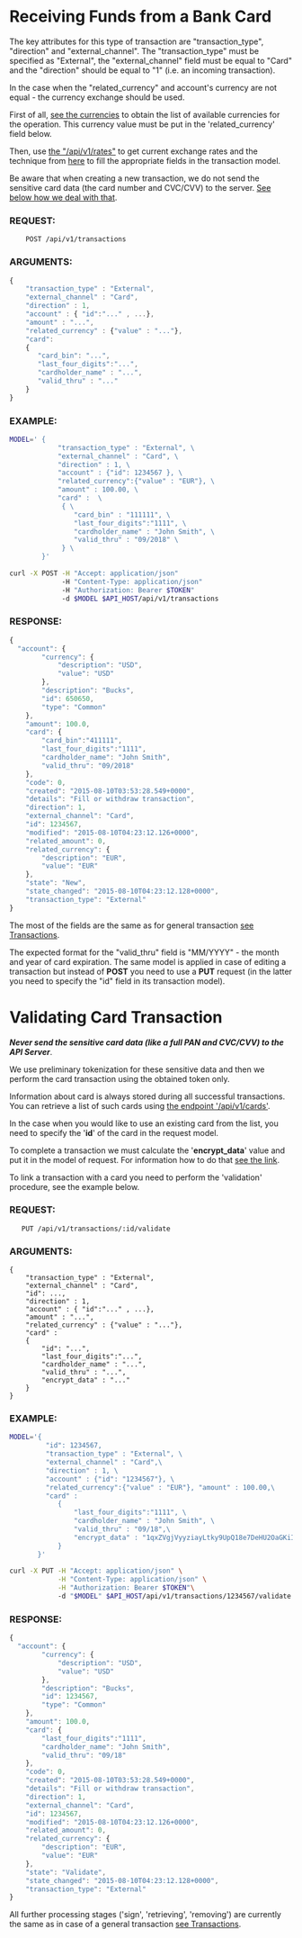 # Receiving Funds from a Bank Card

The key attributes for this type of transaction are "transaction\_type", "direction" and "external_channel".
The "transaction\_type" must be specified as "External", the "external\_channel" field must be equal to "Card" 
and the "direction" should be equal to "1" (i.e. an incoming transaction).

In the case when the "related\_currency" and account's currency are not equal - the currency exchange should be used.

First of all, [see the currencies](./currenciesfortransaction.md) to obtain the list of available currencies for the
operation. This currency value must be put in the 'related\_currency' field below.

Then, use [the "/api/v1/rates"](../../products/rates.md) to get current exchange rates and the technique from 
[here](../../products/exchangetransaction.md) to fill the appropriate fields in the transaction model.

Be aware that when creating a new transaction, we do not send the sensitive card data (the card number and CVC/CVV)
to the server. [See below how we deal with that](#validating-card-transaction).

### REQUEST:

```
    POST /api/v1/transactions
```
    
### ARGUMENTS:

```javascript
{ 
    "transaction_type" : "External", 
    "external_channel" : "Card", 
    "direction" : 1, 
    "account" : { "id":"..." , ...}, 
    "amount" : "...", 
    "related_currency" : {"value" : "..."}, 
    "card":
    { 
       "card_bin": "...",
       "last_four_digits":"...",
       "cardholder_name" : "...",
       "valid_thru" : "..." 
    }
}
```

### EXAMPLE:

```bash
MODEL=' {
            "transaction_type" : "External", \
            "external_channel" : "Card", \
            "direction" : 1, \
            "account" : {"id": 1234567 }, \
            "related_currency":{"value" : "EUR"}, \
            "amount" : 100.00, \
            "card" :  \
             { \
                "card_bin" : "111111", \
                "last_four_digits":"1111", \
                "cardholder_name" : "John Smith", \
                "valid_thru" : "09/2018" \
             } \
        }'
        
curl -X POST -H "Accept: application/json"
             -H "Content-Type: application/json"
             -H "Authorization: Bearer $TOKEN" 
             -d $MODEL $API_HOST/api/v1/transactions
```

### RESPONSE:

```javascript
{
  "account": {
        "currency": {
            "description": "USD",
            "value": "USD"
        },
        "description": "Bucks",
        "id": 650650,
        "type": "Common"
    },
    "amount": 100.0,
    "card": {
        "card_bin":"411111",
        "last_four_digits":"1111",
        "cardholder_name": "John Smith",
        "valid_thru": "09/2018"
    },
    "code": 0,
    "created": "2015-08-10T03:53:28.549+0000",
    "details": "Fill or withdraw transaction",
    "direction": 1,
    "external_channel": "Card",
    "id": 1234567,
    "modified": "2015-08-10T04:23:12.126+0000",
    "related_amount": 0,
    "related_currency": {
        "description": "EUR",
        "value": "EUR"
    },
    "state": "New",
    "state_changed": "2015-08-10T04:23:12.128+0000",
    "transaction_type": "External"
}
```

The most of the fields are the same as for general transaction [see Transactions](../transactions.md). 

The expected format for the "valid_thru" field is "MM/YYYY" - the month and year of card expiration.
The same model is applied in case of editing a transaction but instead of **POST** you need to use a **PUT** request 
(in the latter you need to specify the "id" field in its transaction model).

# Validating Card Transaction

***Never send the sensitive card data (like a full PAN and CVC/CVV) to the API Server***. 

We use preliminary tokenization for these sensitive data and then we perform the card transaction using the obtained
token only.

Information about card is always stored during all successful transactions. You can retrieve a list of such cards
using [the endpoint '/api/v1/cards'](../../products/cards.md).

In the case when you would like to use an existing card from the list, you need to specify the '**id**' of the card
in the request model.

To complete a transaction we must calculate the '**encrypt_data**' value and put it in the model of request.
For information how to do that [see the link](./encryptcarddata.md).

To link a transaction with a card you need to perform the 'validation' procedure, see the example below.

### REQUEST:
```
   PUT /api/v1/transactions/:id/validate
```
### ARGUMENTS:

```
{ 
    "transaction_type" : "External", 
    "external_channel" : "Card",
    "id": ..., 
    "direction" : 1, 
    "account" : { "id":"..." , ...}, 
    "amount" : "...", 
    "related_currency" : {"value" : "..."},
    "card" : 
    { 
        "id": "...",
        "last_four_digits":"...",
        "cardholder_name" : "...",
        "valid_thru" : "...", 
        "encrypt_data" : "..." 
    }
}
```
### EXAMPLE:

```bash
MODEL='{ 
         "id": 1234567,
         "transaction_type" : "External", \
         "external_channel" : "Card",\
         "direction" : 1, \
         "account" : {"id": "1234567"}, \
         "related_currency":{"value" : "EUR"}, "amount" : 100.00,\ 
         "card" : 
            {
                "last_four_digits":"1111", \
                "cardholder_name" : "John Smith", \
                "valid_thru" : "09/18",\ 
                "encrypt_data" : "1qxZVgjVyyziayLtky9UpQ18e7DeHU2OaGKiIpzD574CKSBdsWNtRNUIQJdfrEjQBfXG5Mw5/NbfAUbXolqdSEaIvocf+rWaf+Z7+jGlabJboCQWrFW3AFapRQ9BGHMyXXEn1CZfTYgc8A+A1BS1ctuG1GADrorFcvUH958XVABUwSYkUSifkqtBSaLzKpclCUXJx5FRE2y4EdgMBMNaAytBmpXOEFQuzDfl1bRF+GrQ0CXdn+k1CazySW7FdLFvrRv6K/mV3SrUHRTVy51ztwovDDNl9Wt6dXy5Xhdc0xw+Om5RPPvrqz6J5sEMGsIdKCK3VWwrYOyqCMqFd/rFBg==$r1RSGOiE0bfNyWYHQIlYjnhjKgsD1Q1cwqyDMnpGcSAdGwvIBik4VatqauebFEKQO634arRLpmTxD1e2w+bcPIM9pKeeQ/BZj5Kd6BFBXMuK/XqLaC//RKenDGKJqFNZmf8V3mzBKDN9w30/Wj8sVjb0Lxpnnj2Hxwv7ma3Z42CE25gJN4pgG+hQj+KIkN0u+41ADNYHUNgD72pjDVTZOB5oKWOgmYNsdj+z77XVpJMUjLr2nsGBG78RaCfLcA5eTspK/cKAukLi0dlyiKDlyZbe30/9nUfcoAmJjMTvdmq2/XZX3imPvFAQAdWvOqsQ3NmHdsv6eftuXLEYBlRGm2iNNaVwZ4tAx+YBApbyG6Ucqn2ysMFNo+qUAl8="
            }
       }'
       
curl -X PUT -H "Accept: application/json" \
            -H "Content-Type: application/json" \
            -H "Authorization: Bearer $TOKEN"\ 
            -d "$MODEL" $API_HOST/api/v1/transactions/1234567/validate
```

### RESPONSE:

```javascript
{
  "account": {
        "currency": {
            "description": "USD",
            "value": "USD"
        },
        "description": "Bucks",
        "id": 1234567,
        "type": "Common"
    },
    "amount": 100.0,
    "card": {
        "last_four_digits":"1111",
        "cardholder_name": "John Smith",
        "valid_thru": "09/18"
    },
    "code": 0,
    "created": "2015-08-10T03:53:28.549+0000",
    "details": "Fill or withdraw transaction",
    "direction": 1,
    "external_channel": "Card",
    "id": 1234567,
    "modified": "2015-08-10T04:23:12.126+0000",
    "related_amount": 0,
    "related_currency": {
        "description": "EUR",
        "value": "EUR"
    },
    "state": "Validate",
    "state_changed": "2015-08-10T04:23:12.128+0000",
    "transaction_type": "External"
}
```

All further processing stages ('sign', 'retrieving', 'removing') are currently the same as in case of a general
transaction [see Transactions](../transactions.md).
